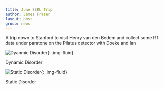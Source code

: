 ```yaml
---
title: June SSRL Trip
author: James Fraser
layout: post
group: news
---
```


A trip down to Stanford to visit Henry van den Bedem and collect some RT data under paratone on the Pilatus detector with Doeke and Ian


![Dyanmic Disorder](/lab/static/img/news/ssrl-motion.gif "Dyanmic Disorder"){: .img-fluid}

Dynamic Disorder

![Static Disorder](/lab/static/img/news/ssrl-static.jpg "Static Disorder"){: .img-fluid}

Static Disorder


